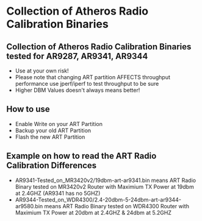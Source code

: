 Collection of Atheros Radio Calibration Binaries
================================================

Collection of Atheros Radio Calibration Binaries tested for AR9287, AR9341, AR9344
----------------------------------------------------------------------------------

* Use at your own risk!
* Please note that changing ART partition AFFECTS throughput performance use jperf/iperf to test throughput to be sure
* Higher DBM Values doesn't always means better!

How to use
----------

* Enable Write on your ART Partition
* Backup your old ART Partition
* Flash the new ART Partition

Example on how to read the ART Radio Calibration Differences
------------------------------------------------------------

* AR9341-Tested_on_MR3420v2/19dbm-art-ar9341.bin means ART Radio Binary tested on MR3420v2 Router with Maximium TX Power at 19dbm at 2.4GHZ (AR9341 has no 5GHZ)
* AR9344-Tested_on_WDR4300/2.4-20dbm-5-24dbm-art-ar9344-ar9580.bin means ART Radio Binary tested on WDR4300 Router with Maximium TX Power at 20dbm at 2.4GHZ & 24dbm at 5.2GHZ



